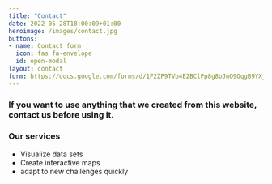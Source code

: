 ```yaml
---
title: "Contact"
date: 2022-05-28T18:00:09+01:00
heroimage: /images/contact.jpg
buttons:
- name: Contact form
  icon: fas fa-envelope
  id: open-modal
layout: contact
form: https://docs.google.com/forms/d/1F2ZP9TVb4E2BClPp8g8oJwO9OqgB9YXjTlZYqg_NrwQ/viewform?edit_requested=true
---
```

### If you want to use anything that we created from this website, contact us before using it.

### Our services
- Visualize data sets
- Create interactive maps
- adapt to new challenges quickly

